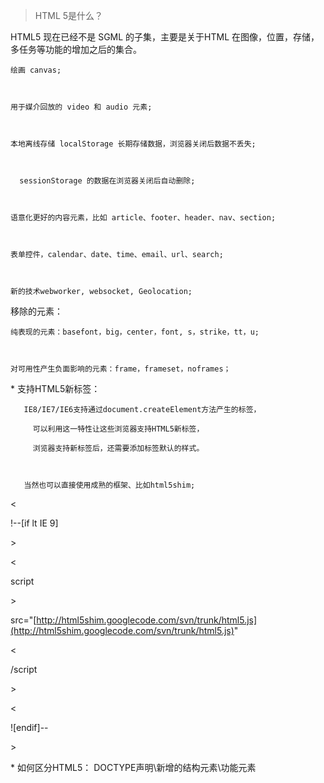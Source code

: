 > HTML 5是什么？

HTML5 现在已经不是 SGML 的子集，主要是关于HTML 在图像，位置，存储，多任务等功能的增加之后的集合。



    绘画 canvas;



    用于媒介回放的 video 和 audio 元素;



    本地离线存储 localStorage 长期存储数据，浏览器关闭后数据不丢失;



      sessionStorage 的数据在浏览器关闭后自动删除;



    语意化更好的内容元素，比如 article、footer、header、nav、section;



    表单控件，calendar、date、time、email、url、search;



    新的技术webworker, websocket, Geolocation;







移除的元素：



    纯表现的元素：basefont，big，center，font, s，strike，tt，u;



    对可用性产生负面影响的元素：frame，frameset，noframes；

\* 支持HTML5新标签：

```
   IE8/IE7/IE6支持通过document.createElement方法产生的标签，

     可以利用这一特性让这些浏览器支持HTML5新标签，

     浏览器支持新标签后，还需要添加标签默认的样式。



   当然也可以直接使用成熟的框架、比如html5shim;
```

&lt;

!--\[if lt IE 9\]

&gt;

&lt;

script

&gt;

src="[http://html5shim.googlecode.com/svn/trunk/html5.js](http://html5shim.googlecode.com/svn/trunk/html5.js)"

&lt;

/script

&gt;

&lt;

!\[endif\]--

&gt;

\* 如何区分HTML5： DOCTYPE声明\新增的结构元素\功能元素

